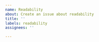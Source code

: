 ```yaml
---
name: Readability
about: Create an issue about readability
title: ''
labels: readability
assignees: ''

---
```



